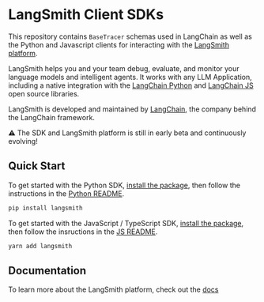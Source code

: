 # LangSmith Client SDKs

This repository contains `BaseTracer` schemas used in LangChain as well as the Python and Javascript clients for interacting with the [LangSmith platform](https://smith.langchain.com/).

LangSmith helps you and your team debug, evaluate, and monitor your language models and intelligent agents. It works
with any LLM Application, including a native integration with the [LangChain Python](https://github.com/hwchase17/langchain) and [LangChain JS](https://github.com/hwchase17/langchainjs) open source libraries.

LangSmith is developed and maintained by [LangChain](https://langchain.com/), the company behind the LangChain framework.

⚠️ The SDK and LangSmith platform is still in early beta and continuously evolving!

## Quick Start

To get started with the Python SDK, [install the package](https://pypi.org/project/langsmith/), then follow the instructions in the [Python README](python/README.md).

```bash
pip install langsmith
```

To get started with the JavaScript / TypeScript SDK, [install the package](https://www.npmjs.com/package/langsmith), then follow the insructions in the [JS README](js/README.md).

```bash
yarn add langsmith
```

## Documentation

To learn more about the LangSmith platform, check out the [docs](https://docs.smith.langchain.com/docs/)
